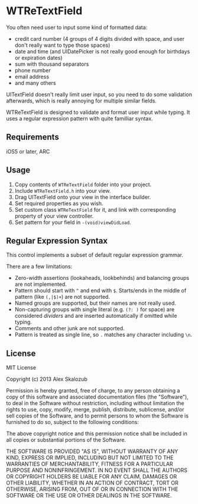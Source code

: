 WTReTextField
=============

You often need user to input some kind of formatted data:
- credit card number (4 groups of 4 digits divided with space, and user don't really want to type those spaces)
- date and time (and UIDatePicker is not really good enough for birthdays or expiration dates)
- sum with thousand separators
- phone number
- email address
- and many others

UITextField doesn't really limit user input, so you need to do some validation afterwards, which is really annoying for multiple similar fields.

WTReTextField is designed to validate and format user input while typing. It uses a regular expression pattern with quite familliar syntax.

## Requirements
iOS5 or later, ARC

## Usage

1. Copy contents of `WTReTextField` folder into your project.
2. Include `WTReTextField.h` into your view.
3. Drag UITextField onto your view in the interface builder.
4. Set required properties as you wish.
5. Set custom class `WTReTextField` for it, and link with corresponding property of your view controller.
6. Set pattern for your field in `-(void)viewDidLoad`.

## Regular Expression Syntax

This control implements a subset of default regular expression grammar.

There are a few limitations:
- Zero-width assertions (lookaheads, lookbehinds) and balancing groups are not implemented.
- Pattern should start with `^` and end with `$`. Starts/ends in the middle of pattern (like `(,|$)+`) are not supported.
- Named groups are supported, but their names are not really used.
- Non-capturing groups with single literal (e.g. `(?: )` for space) are considered _dividers_ and are inserted automatically if omitted while typing.
- Comments and other junk are not supported.
- Pattern is treated as single line, so `.` matches any character including `\n`.

## License
MIT License

Copyright (c) 2013 Alex Skalozub

Permission is hereby granted, free of charge, to any person obtaining a copy of this software and associated documentation files (the "Software"), 
to deal in the Software without restriction, including without limitation the rights to use, copy, modify, merge, publish, distribute, sublicense, 
and/or sell copies of the Software, and to permit persons to whom the Software is furnished to do so, subject to the following conditions:

The above copyright notice and this permission notice shall be included in all copies or substantial portions of the Software.

THE SOFTWARE IS PROVIDED "AS IS", WITHOUT WARRANTY OF ANY KIND, EXPRESS OR IMPLIED, INCLUDING BUT NOT LIMITED TO THE WARRANTIES OF MERCHANTABILITY, 
FITNESS FOR A PARTICULAR PURPOSE AND NONINFRINGEMENT. IN NO EVENT SHALL THE AUTHORS OR COPYRIGHT HOLDERS BE LIABLE FOR ANY CLAIM, DAMAGES OR OTHER 
LIABILITY, WHETHER IN AN ACTION OF CONTRACT, TORT OR OTHERWISE, ARISING FROM, OUT OF OR IN CONNECTION WITH THE SOFTWARE OR THE USE OR OTHER DEALINGS 
IN THE SOFTWARE.
